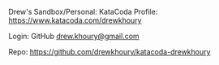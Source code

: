 Drew's Sandbox/Personal: KataCoda Profile: https://www.katacoda.com/drewkhoury

Login: GitHub drew.khoury@gmail.com

Repo: https://github.com/drewkhoury/katacoda-drewkhoury

